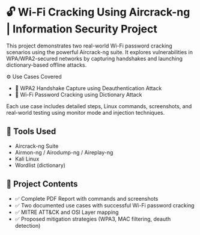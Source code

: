 # 🔓 Wi-Fi Cracking Using Aircrack-ng | Information Security Project
This project demonstrates two real-world Wi-Fi password cracking scenarios using the powerful Aircrack-ng suite. It explores vulnerabilities in WPA/WPA2-secured networks by capturing handshakes and launching dictionary-based offline attacks.

⚙️ Use Cases Covered
- 📶 WPA2 Handshake Capture using Deauthentication Attack
- 📡 Wi-Fi Password Cracking using Dictionary Attack

Each use case includes detailed steps, Linux commands, screenshots, and real-world testing using monitor mode and injection techniques.


## 🧠 Tools Used
- Aircrack-ng Suite
- Airmon-ng / Airodump-ng / Aireplay-ng
- Kali Linux
- Wordlist (dictionary)

## 📁 Project Contents
- ✅ Complete PDF Report with commands and screenshots
- ✅ Two documented use cases with successful Wi-Fi password cracking
- ✅ MITRE ATT&CK and OSI Layer mapping
- ✅ Proposed mitigation strategies (WPA3, MAC filtering, deauth detection)
